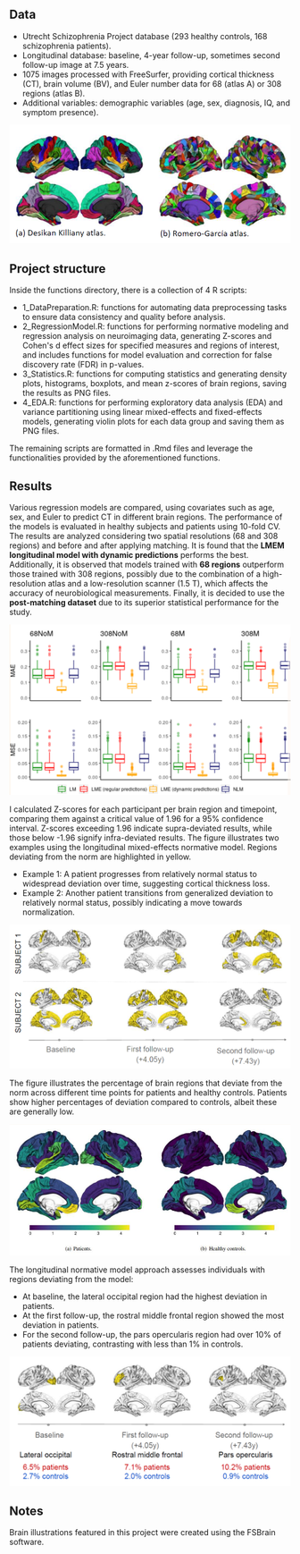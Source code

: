 ## Data

- Utrecht Schizophrenia Project database (293 healthy controls, 168 schizophrenia patients). 
- Longitudinal database: baseline, 4-year follow-up, sometimes second follow-up image at 7.5 years. 
- 1075 images processed with FreeSurfer, providing cortical thickness (CT), brain volume (BV), and Euler number data for 68 (atlas A) or 308 regions (atlas B). 
- Additional variables: demographic variables (age, sex, diagnosis, IQ, and symptom presence).

![](images/atlas.png)


## Project structure
Inside the functions directory, there is a collection of 4 R scripts:

- 1_DataPreparation.R: functions for automating data preprocessing tasks to ensure data consistency and quality before analysis.
- 2_RegressionModel.R: functions for performing normative modeling and regression analysis on neuroimaging data, generating Z-scores and Cohen's d effect sizes for specified measures and regions of interest, and includes functions for model evaluation and correction for false discovery rate (FDR) in p-values.
- 3_Statistics.R: functions for computing statistics and generating density plots, histograms, boxplots, and mean z-scores of brain regions, saving the results as PNG files.
- 4_EDA.R: functions for performing exploratory data analysis (EDA) and variance partitioning using linear mixed-effects and fixed-effects models, generating violin plots for each data group and saving them as PNG files.

The remaining scripts are formatted in .Rmd files and leverage the functionalities provided by the aforementioned functions.

## Results

Various regression models are compared, using covariates such as age, sex, and Euler to predict CT in different brain regions. The performance of the models is evaluated in healthy subjects and patients using 10-fold CV. The results are analyzed considering two spatial resolutions (68 and 308 regions) and before and after applying matching. It is found that the **LMEM longitudinal model with dynamic predictions** performs the best. Additionally, it is observed that models trained with **68 regions** outperform those trained with 308 regions, possibly due to the combination of a high-resolution atlas and a low-resolution scanner (1.5 T), which affects the accuracy of neurobiological measurements. Finally, it is decided to use the **post-matching dataset** due to its superior statistical performance for the study.

![](images/models.png)

I calculated Z-scores for each participant per brain region and timepoint, comparing them against a critical value of 1.96 for a 95% confidence interval. Z-scores exceeding 1.96 indicate supra-deviated results, while those below -1.96 signify infra-deviated results. The figure illustrates two examples using the longitudinal mixed-effects normative model. Regions deviating from the norm are highlighted in yellow.

- Example 1: A patient progresses from relatively normal status to widespread deviation over time, suggesting cortical thickness loss.
- Example 2: Another patient transitions from generalized deviation to relatively normal status, possibly indicating a move towards normalization.

![](images/zs_s1_s2.png)

The figure illustrates the percentage of brain regions that deviate from the norm across different time points for patients and healthy controls. Patients show higher percentages of deviation compared to controls, albeit these are generally low.

![](images/deviance_over_time.png)

The longitudinal normative model approach assesses individuals with regions deviating from the model:

- At baseline, the lateral occipital region had the highest deviation in patients.
- At the first follow-up, the rostral middle frontal region showed the most deviation in patients.
- For the second follow-up, the pars opercularis region had over 10% of patients deviating, contrasting with less than 1% in controls.

![](images/deviance_over_time_1.png)



## Notes
Brain illustrations featured in this project were created using the FSBrain software.





